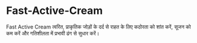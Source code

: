# Fast-Active-Cream
Fast Active Cream त्वरित, प्राकृतिक जोड़ों के दर्द से राहत के लिए कठोरता को शांत करें, सूजन को कम करें और गतिशीलता में प्रभावी ढंग से सुधार करें।
